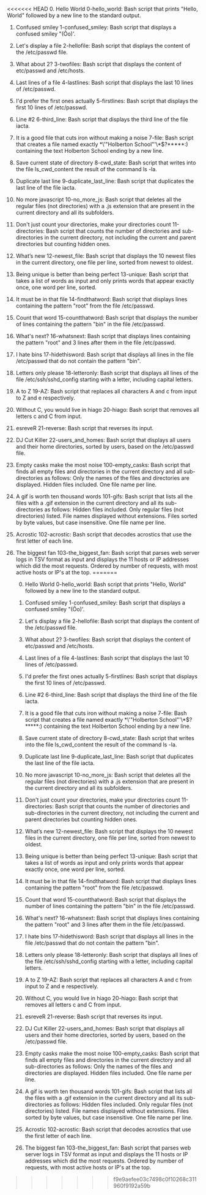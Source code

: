 <<<<<<< HEAD
0. Hello World
    0-hello_world: Bash script that prints "Hello, World" followed by a new line to the standard output.

1. Confused smiley
    1-confused_smiley: Bash script that displays a confused smiley "(Ôo)'.

2. Let's display a file
    2-hellofile: Bash script that displays the content of the /etc/passwd file.

3. What about 2?
    3-twofiles: Bash script that displays the content of etc/passwd and /etc/hosts.

4. Last lines of a file
    4-lastlines: Bash script that displays the last 10 lines of /etc/passwd.

5. I'd prefer the first ones actually
    5-firstlines: Bash script that displays the first 10 lines of /etc/passwd.

6. Line #2
    6-third_line: Bash script that displays the third line of the file iacta.

7. It is a good file that cuts iron without making a noise
    7-file: Bash script that creates a file named exactly \*\\'"Holberton School"\'\\*$\?\*\*\*\*\*:) containing the text Holberton School ending by a new line.

8. Save current state of directory
    8-cwd_state: Bash script that writes into the file ls_cwd_content the result of the command ls -la.

9. Duplicate last line
    9-duplicate_last_line: Bash script that duplicates the last line of the file iacta.

10. No more javascript
    10-no_more_js: Bash script that deletes all the regular files (not directories) with a .js extension that are present in the current directory and all its subfolders.

11. Don't just count your directories, make your directories count
    11-directories: Bash script that counts the number of directories and sub-directories in the current directory, not including the current and parent directories but counting hidden ones.

12. What’s new
    12-newest_file: Bash script that displays the 10 newest files in the current directory, one file per line, sorted from newest to oldest.

13. Being unique is better than being perfect
    13-unique: Bash script that takes a list of words as input and only prints words that appear exactly once, one word per line, sorted.

14. It must be in that file
    14-findthatword: Bash script that displays lines containing the pattern "root" from the file /etc/passwd.

15. Count that word
    15-countthatword: Bash script that displays the number of lines containing the pattern "bin" in the file /etc/passwd.

16. What's next?
    16-whatsnext: Bash script that displays lines containing the pattern "root" and 3 lines after them in the file /etc/passwd.

17. I hate bins
    17-hidethisword: Bash script that displays all lines in the file /etc/passwd that do not contain the pattern "bin".

18. Letters only please
    18-letteronly: Bash script that displays all lines of the file /etc/ssh/sshd_config starting with a letter, including capital letters.

19. A to Z
    19-AZ: Bash script that replaces all characters A and c from input to Z and e respectively.

20. Without C, you would live in hiago
    20-hiago: Bash script that removes all letters c and C from input.

21. esreveR
    21-reverse: Bash script that reverses its input.

22. DJ Cut Killer
    22-users_and_homes: Bash script that displays all users and their home directories, sorted by users, based on the /etc/passwd file.

23. Empty casks make the most noise
    100-empty_casks: Bash script that finds all empty files and directories in the current directory and all sub-directories as follows:
        Only the names of the files and directories are displayed.
        Hidden files included.
        One file name per line.

24. A gif is worth ten thousand words
    101-gifs: Bash script that lists all the files with a .gif extension in the current directory and all its sub-directories as follows:
        Hidden files included.
        Only regular files (not directories) listed.
        File names displayed without extensions.
        Files sorted by byte values, but case insensitive.
        One file name per line.

25. Acrostic
    102-acrostic: Bash script that decodes acrostics that use the first letter of each line.

26. The biggest fan
    103-the_biggest_fan: Bash script that parses web server logs in TSV format as input and displays the 11 hosts or IP addresses which did the most requests.
    Ordered by number of requests, with most active hosts or IP's at the top.
=======


    0. Hello World
        0-hello_world: Bash script that prints "Hello, World" followed by a new line to the standard output.

    1. Confused smiley
        1-confused_smiley: Bash script that displays a confused smiley "(Ôo)'.

    2. Let's display a file
        2-hellofile: Bash script that displays the content of the /etc/passwd file.

    3. What about 2?
        3-twofiles: Bash script that displays the content of etc/passwd and /etc/hosts.

    4. Last lines of a file
        4-lastlines: Bash script that displays the last 10 lines of /etc/passwd.

    5. I'd prefer the first ones actually
        5-firstlines: Bash script that displays the first 10 lines of /etc/passwd.

    6. Line #2
        6-third_line: Bash script that displays the third line of the file iacta.

    7. It is a good file that cuts iron without making a noise
        7-file: Bash script that creates a file named exactly \*\\'"Holberton School"\'\\*$\?\*\*\*\*\*:) containing the text Holberton School ending by a new line.

    8. Save current state of directory
        8-cwd_state: Bash script that writes into the file ls_cwd_content the result of the command ls -la.

    9. Duplicate last line
        9-duplicate_last_line: Bash script that duplicates the last line of the file iacta.

    10. No more javascript
        10-no_more_js: Bash script that deletes all the regular files (not directories) with a .js extension that are present in the current directory and all its subfolders.

    11. Don't just count your directories, make your directories count
        11-directories: Bash script that counts the number of directories and sub-directories in the current directory, not including the current and parent directories but counting hidden ones.

    12. What’s new
        12-newest_file: Bash script that displays the 10 newest files in the current directory, one file per line, sorted from newest to oldest.

    13. Being unique is better than being perfect
        13-unique: Bash script that takes a list of words as input and only prints words that appear exactly once, one word per line, sorted.

    14. It must be in that file
        14-findthatword: Bash script that displays lines containing the pattern "root" from the file /etc/passwd.

    15. Count that word
        15-countthatword: Bash script that displays the number of lines containing the pattern "bin" in the file /etc/passwd.

    16. What's next?
        16-whatsnext: Bash script that displays lines containing the pattern "root" and 3 lines after them in the file /etc/passwd.

    17. I hate bins
        17-hidethisword: Bash script that displays all lines in the file /etc/passwd that do not contain the pattern "bin".

    18. Letters only please
        18-letteronly: Bash script that displays all lines of the file /etc/ssh/sshd_config starting with a letter, including capital letters.

    19. A to Z
        19-AZ: Bash script that replaces all characters A and c from input to Z and e respectively.

    20. Without C, you would live in hiago
        20-hiago: Bash script that removes all letters c and C from input.

    21. esreveR
        21-reverse: Bash script that reverses its input.

    22. DJ Cut Killer
        22-users_and_homes: Bash script that displays all users and their home directories, sorted by users, based on the /etc/passwd file.

    23. Empty casks make the most noise
        100-empty_casks: Bash script that finds all empty files and directories in the current directory and all sub-directories as follows:
            Only the names of the files and directories are displayed.
            Hidden files included.
            One file name per line.

    24. A gif is worth ten thousand words
        101-gifs: Bash script that lists all the files with a .gif extension in the current directory and all its sub-directories as follows:
            Hidden files included.
            Only regular files (not directories) listed.
            File names displayed without extensions.
            Files sorted by byte values, but case insensitive.
            One file name per line.

    25. Acrostic
        102-acrostic: Bash script that decodes acrostics that use the first letter of each line.

    26. The biggest fan
        103-the_biggest_fan: Bash script that parses web server logs in TSV format as input and displays the 11 hosts or IP addresses which did the most requests.
        Ordered by number of requests, with most active hosts or IP's at the top.

>>>>>>> f9e9aefee03c7498c0f10268c311960f9192a59b
